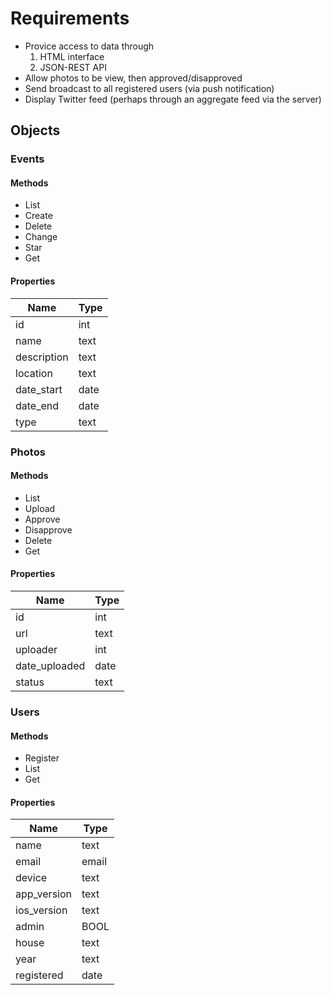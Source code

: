 # Requirements

* Provice access to data through
  1. HTML interface
  2. JSON-REST API
* Allow photos to be view, then approved/disapproved
* Send broadcast to all registered users (via push notification)
* Display Twitter feed (perhaps through an aggregate feed via the server)

## Objects

### Events
#### Methods
* List
* Create
* Delete
* Change
* Star
* Get

#### Properties
| Name         | Type    |
| -------------|---------|
| id           | int     |
| name         | text    |
| description  | text    |
| location     | text    |
| date_start   | date    |
| date_end     | date    |
| type         | text    |

### Photos
#### Methods
* List
* Upload
* Approve
* Disapprove
* Delete
* Get

#### Properties
| Name         | Type    |
| -------------|---------|
| id           | int     |
| url          | text    |
| uploader     | int     |
| date_uploaded| date    |
| status       | text    |

### Users
#### Methods
* Register
* List
* Get

#### Properties

| Name        | Type    |
| ------------|---------|
| name        | text    |
| email       | email   |
| device      | text    |
| app_version | text    |
| ios_version | text    |
| admin       | BOOL    |
| house       | text    |
| year        | text    |
| registered  | date    |
